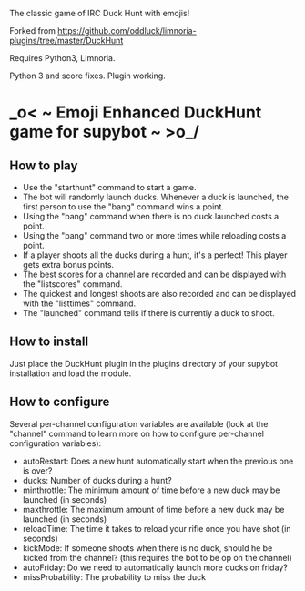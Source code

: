 The classic game of IRC Duck Hunt with emojis!

Forked from https://github.com/oddluck/limnoria-plugins/tree/master/DuckHunt

Requires Python3, Limnoria.

Python 3 and score fixes. Plugin working.

\_o< ~ Emoji Enhanced DuckHunt game for supybot ~ >o_/
=======================================

How to play
-----------
 * Use the "starthunt" command to start a game.
 * The bot will randomly launch ducks. Whenever a duck is launched, the first person to use the "bang" command wins a point. 
 * Using the "bang" command when there is no duck launched costs a point.
 * Using the "bang" command two or more times while reloading costs a point.
 * If a player shoots all the ducks during a hunt, it's a perfect! This player gets extra bonus points.
 * The best scores for a channel are recorded and can be displayed with the "listscores" command.
 * The quickest and longest shoots are also recorded and can be displayed with the "listtimes" command.
 * The "launched" command tells if there is currently a duck to shoot.

How to install
--------------
Just place the DuckHunt plugin in the plugins directory of your supybot installation and load the module.

How to configure
----------------
Several per-channel configuration variables are available (look at the "channel" command to learn more on how to configure per-channel configuration variables):
 * autoRestart: Does a new hunt automatically start when the previous one is over?
 * ducks: Number of ducks during a hunt?
 * minthrottle: The minimum amount of time before a new duck may be launched (in seconds)
 * maxthrottle: The maximum amount of time before a new duck may be launched (in seconds)
 * reloadTime: The time it takes to reload your rifle once you have shot (in seconds)
 * kickMode: If someone shoots when there is no duck, should he be kicked from the channel? (this requires the bot to be op on the channel)
 * autoFriday: Do we need to automatically launch more ducks on friday?
 * missProbability: The probability to miss the duck


